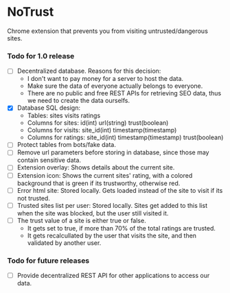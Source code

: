 # NoTrust
Chrome extension that prevents you from visiting untrusted/dangerous sites.

### Todo for 1.0 release
- [ ] Decentralized database. 
Reasons for this decision:
  - I don't want to pay money for a server to host the data.
  - Make sure the data of everyone actually belongs to everyone.
  - There are no public and free REST APIs for retrieving SEO data, thus we need to create the data ourselfs.
- [x] Database SQL design:
  - Tables: sites visits ratings
  - Columns for sites: id(int) url(string) trust(boolean)
  - Columns for visits: site_id(int) timestamp(timestamp)
  - Columns for ratings: site_id(int) timestamp(timestamp) trust(boolean)
- [ ] Protect tables from bots/fake data.
- [ ] Remove url parameters before storing in database, since those may contain sensitive data.
- [ ] Extension overlay: Shows details about the current site.
- [ ] Extension icon: Shows the current sites' rating, with a colored background that is green if its trustworthy, otherwise red.
- [ ] Error html site: Stored locally. Gets loaded instead of the site to visit if its not trusted. 
- [ ] Trusted sites list per user: Stored locally. Sites get added to this list when the site was blocked, but the user still visited it. 
- [ ] The trust value of a site is either true or false. 
  - It gets set to true, if more than 70% of the total ratings are trusted.
  - It gets recalcullated by the user that visits the site, and then validated by another user.

### Todo for future releases
- [ ] Provide decentralized REST API for other applications to access our data.